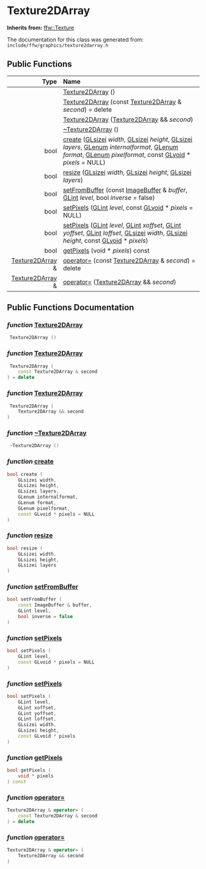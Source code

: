 Texture2DArray
===================================


**Inherits from:** [ffw::Texture](ffw_Texture.html)

The documentation for this class was generated from: `include/ffw/graphics/texture2darray.h`



## Public Functions

| Type | Name |
| -------: | :------- |
|   | [Texture2DArray](#edb15815) ()  |
|   | [Texture2DArray](#16e0c0c5) (const [Texture2DArray](ffw_Texture2DArray.html) & _second_) = delete  |
|   | [Texture2DArray](#4f8e35bf) ([Texture2DArray](ffw_Texture2DArray.html) && _second_)  |
|   | [~Texture2DArray](#ec5d141a) ()  |
|  bool | [create](#39b716a6) ([GLsizei]() _width_, [GLsizei]() _height_, [GLsizei]() _layers_, [GLenum]() _internalformat_, [GLenum]() _format_, [GLenum]() _pixelformat_, const [GLvoid]() * _pixels_ = NULL)  |
|  bool | [resize](#bea09c02) ([GLsizei]() _width_, [GLsizei]() _height_, [GLsizei]() _layers_)  |
|  bool | [setFromBuffer](#c7317716) (const [ImageBuffer](ffw_ImageBuffer.html) & _buffer_, [GLint]() _level_, bool _inverse_ = false)  |
|  bool | [setPixels](#044eeef3) ([GLint]() _level_, const [GLvoid]() * _pixels_ = NULL)  |
|  bool | [setPixels](#39f9a304) ([GLint]() _level_, [GLint]() _xoffset_, [GLint]() _yoffset_, [GLint]() _loffset_, [GLsizei]() _width_, [GLsizei]() _height_, const [GLvoid]() * _pixels_)  |
|  bool | [getPixels](#d960542b) (void * _pixels_) const  |
|  [Texture2DArray](ffw_Texture2DArray.html) & | [operator=](#0a941818) (const [Texture2DArray](ffw_Texture2DArray.html) & _second_) = delete  |
|  [Texture2DArray](ffw_Texture2DArray.html) & | [operator=](#c66d14d9) ([Texture2DArray](ffw_Texture2DArray.html) && _second_)  |


## Public Functions Documentation

### _function_ <a id="edb15815" href="#edb15815">Texture2DArray</a>

```cpp
 Texture2DArray () 
```



### _function_ <a id="16e0c0c5" href="#16e0c0c5">Texture2DArray</a>

```cpp
 Texture2DArray (
    const Texture2DArray & second
) = delete 
```



### _function_ <a id="4f8e35bf" href="#4f8e35bf">Texture2DArray</a>

```cpp
 Texture2DArray (
    Texture2DArray && second
) 
```



### _function_ <a id="ec5d141a" href="#ec5d141a">~Texture2DArray</a>

```cpp
 ~Texture2DArray () 
```



### _function_ <a id="39b716a6" href="#39b716a6">create</a>

```cpp
bool create (
    GLsizei width,
    GLsizei height,
    GLsizei layers,
    GLenum internalformat,
    GLenum format,
    GLenum pixelformat,
    const GLvoid * pixels = NULL
) 
```



### _function_ <a id="bea09c02" href="#bea09c02">resize</a>

```cpp
bool resize (
    GLsizei width,
    GLsizei height,
    GLsizei layers
) 
```



### _function_ <a id="c7317716" href="#c7317716">setFromBuffer</a>

```cpp
bool setFromBuffer (
    const ImageBuffer & buffer,
    GLint level,
    bool inverse = false
) 
```



### _function_ <a id="044eeef3" href="#044eeef3">setPixels</a>

```cpp
bool setPixels (
    GLint level,
    const GLvoid * pixels = NULL
) 
```



### _function_ <a id="39f9a304" href="#39f9a304">setPixels</a>

```cpp
bool setPixels (
    GLint level,
    GLint xoffset,
    GLint yoffset,
    GLint loffset,
    GLsizei width,
    GLsizei height,
    const GLvoid * pixels
) 
```



### _function_ <a id="d960542b" href="#d960542b">getPixels</a>

```cpp
bool getPixels (
    void * pixels
) const 
```



### _function_ <a id="0a941818" href="#0a941818">operator=</a>

```cpp
Texture2DArray & operator= (
    const Texture2DArray & second
) = delete 
```



### _function_ <a id="c66d14d9" href="#c66d14d9">operator=</a>

```cpp
Texture2DArray & operator= (
    Texture2DArray && second
) 
```





